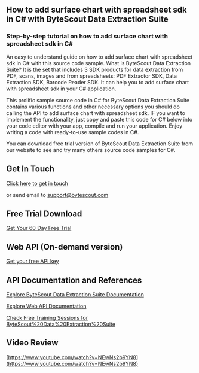 ## How to add surface chart with spreadsheet sdk in C# with ByteScout Data Extraction Suite

### Step-by-step tutorial on how to add surface chart with spreadsheet sdk in C#

An easy to understand guide on how to add surface chart with spreadsheet sdk in C# with this source code sample. What is ByteScout Data Extraction Suite? It is the set that includes 3 SDK products for data extraction from PDF, scans, images and from spreadsheets: PDF Extractor SDK, Data Extraction SDK, Barcode Reader SDK. It can help you to add surface chart with spreadsheet sdk in your C# application.

This prolific sample source code in C# for ByteScout Data Extraction Suite contains various functions and other necessary options you should do calling the API to add surface chart with spreadsheet sdk. IF you want to implement the functionality, just copy and paste this code for C# below into your code editor with your app, compile and run your application. Enjoy writing a code with ready-to-use sample codes in C#.

You can download free trial version of ByteScout Data Extraction Suite from our website to see and try many others source code samples for C#.

## Get In Touch

[Click here to get in touch](https://bytescout.zendesk.com/hc/en-us/requests/new?subject=ByteScout%20Data%20Extraction%20Suite%20Question)

or send email to [support@bytescout.com](mailto:support@bytescout.com?subject=ByteScout%20Data%20Extraction%20Suite%20Question) 

## Free Trial Download

[Get Your 60 Day Free Trial](https://bytescout.com/download/web-installer?utm_source=github-readme)

## Web API (On-demand version)

[Get your free API key](https://pdf.co/documentation/api?utm_source=github-readme)

## API Documentation and References

[Explore ByteScout Data Extraction Suite Documentation](https://bytescout.com/documentation/index.html?utm_source=github-readme)

[Explore Web API Documentation](https://pdf.co/documentation/api?utm_source=github-readme)

[Check Free Training Sessions for ByteScout%20Data%20Extraction%20Suite](https://academy.bytescout.com/)

## Video Review

[https://www.youtube.com/watch?v=NEwNs2b9YN8](https://www.youtube.com/watch?v=NEwNs2b9YN8)